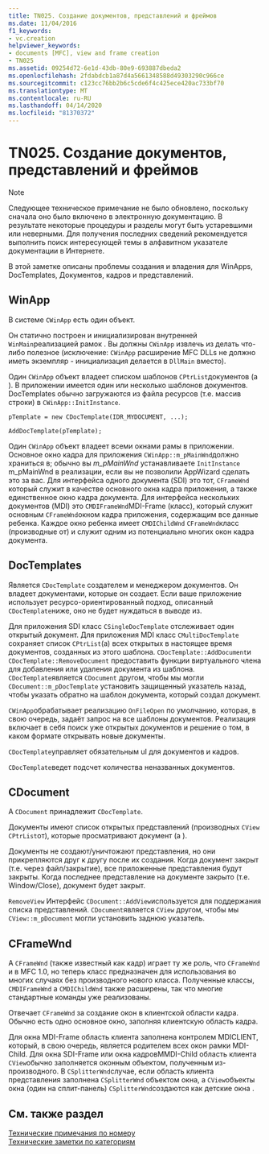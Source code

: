 ```yaml
---
title: TN025. Создание документов, представлений и фреймов
ms.date: 11/04/2016
f1_keywords:
- vc.creation
helpviewer_keywords:
- documents [MFC], view and frame creation
- TN025
ms.assetid: 09254d72-6e1d-43db-80e9-693887dbeda2
ms.openlocfilehash: 2fdabdcb1a87d4a5661348588d49303290c966ce
ms.sourcegitcommit: c123cc76bb2b6c5cde6f4c425ece420ac733bf70
ms.translationtype: MT
ms.contentlocale: ru-RU
ms.lasthandoff: 04/14/2020
ms.locfileid: "81370372"
---
```

# <a name="tn025-document-view-and-frame-creation"></a>TN025. Создание документов, представлений и фреймов

> [!NOTE]
> Следующее техническое примечание не было обновлено, поскольку сначала оно было включено в электронную документацию. В результате некоторые процедуры и разделы могут быть устаревшими или неверными. Для получения последних сведений рекомендуется выполнить поиск интересующей темы в алфавитном указателе документации в Интернете.

В этой заметке описаны проблемы создания и владения для WinApps, DocTemplates, Документов, кадров и представлений.

## <a name="winapp"></a>WinApp

В системе `CWinApp` есть один объект.

Он статично построен и инициализирован внутренней `WinMain`реализацией рамок . Вы должны `CWinApp` извлечь из делать что-либо полезное (исключение: `CWinApp` расширение MFC DLLs не должно иметь экземпляр - инициализация делается в `DllMain` вместо).

Один `CWinApp` объект владеет списком шаблонов `CPtrList`документов (a ). В приложении имеется один или несколько шаблонов документов. DocTemplates обычно загружаются из файла ресурсов (т.е. массив строки) в `CWinApp::InitInstance`.

```
pTemplate = new CDocTemplate(IDR_MYDOCUMENT, ...);

AddDocTemplate(pTemplate);
```

Один `CWinApp` объект владеет всеми окнами рамы в приложении. Основное окно кадра для приложения `CWinApp::m_pMainWnd`должно храниться в; обычно вы *m_pMainWnd* устанавливаете `InitInstance` m_pMainWnd в реализации, если вы не позволили AppWizard сделать это за вас. Для интерфейса одного документа (SDI) это тот, `CFrameWnd` который служит в качестве основного окна кадра приложения, а также единственное окно кадра документа. Для интерфейса нескольких документов (MDI) это `CMDIFrameWnd`MDI-Frame (класс), который служит основным `CFrameWnd`окном кадра приложения, содержащим все данные ребенка. Каждое окно ребенка имеет `CMDIChildWnd` `CFrameWnd`класс (производные от) и служит одним из потенциально многих окон кадра документа.

## <a name="doctemplates"></a>DocTemplates

Является `CDocTemplate` создателем и менеджером документов. Он владеет документами, которые он создает. Если ваше приложение использует ресурсо-ориентированный подход, описанный `CDocTemplate`ниже, оно не будет нуждаться в выводе из.

Для приложения SDI класс `CSingleDocTemplate` отслеживает один открытый документ. Для приложения MDI класс `CMultiDocTemplate` сохраняет список `CPtrList`(a) всех открытых в настоящее время документов, созданных из этого шаблона. `CDocTemplate::AddDocument`и `CDocTemplate::RemoveDocument` предоставить функции виртуального члена для добавления или удаления документа из шаблона. `CDocTemplate`является `CDocument` другом, чтобы мы могли `CDocument::m_pDocTemplate` установить защищенный указатель назад, чтобы указать обратно на шаблон документа, который создал документ.

`CWinApp`обрабатывает реализацию `OnFileOpen` по умолчанию, которая, в свою очередь, задаёт запрос на все шаблоны документов. Реализация включает в себя поиск уже открытых документов и решение о том, в каком формате открывать новые документы.

`CDocTemplate`управляет обязательным uI для документов и кадров.

`CDocTemplate`ведет подсчет количества неназванных документов.

## <a name="cdocument"></a>CDocument

A `CDocument` принадлежит `CDocTemplate`.

Документы имеют список открытых представлений (производных `CView` `CPtrList`от), которые просматривают документ (a ).

Документы не создают/уничтожают представления, но они прикрепляются друг к другу после их создания. Когда документ закрыт (т.е. через файл/закрытие), все приложенные представления будут закрыты. Когда последнее представление на документе закрыто (т.е. Window/Close), документ будет закрыт.

`RemoveView` Интерфейс `CDocument::AddView`используется для поддержания списка представлений. `CDocument`является `CView` другом, чтобы мы `CView::m_pDocument` могли установить заднюю указатель.

## <a name="cframewnd"></a>CFrameWnd

A `CFrameWnd` (также известный как кадр) играет ту же роль, что `CFrameWnd` и в MFC 1.0, но теперь класс предназначен для использования во многих случаях без производного нового класса. Полученные классы, `CMDIFrameWnd` а `CMDIChildWnd` также расширены, так что многие стандартные команды уже реализованы.

Отвечает `CFrameWnd` за создание окон в клиентской области кадра. Обычно есть одно основное окно, заполняя клиентскую область кадра.

Для окна MDI-Frame область клиента заполнена контролем MDICLIENT, который, в свою очередь, является родителем всех окон рамки MDI-Child. Для окна SDI-Frame или окна кадровMMDI-Child область клиента `CView`обычно заполняется оконным объектом, полученным из-производного. В `CSplitterWnd`случае, если область клиента представления заполнена `CSplitterWnd` объектом окна, а `CView`объекты окна (один на сплит-панель) `CSplitterWnd`создаются как детские окна .

## <a name="see-also"></a>См. также раздел

[Технические примечания по номеру](../mfc/technical-notes-by-number.md)<br/>
[Технические заметки по категориям](../mfc/technical-notes-by-category.md)
